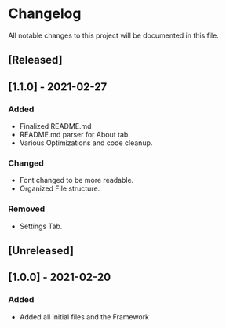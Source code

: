 # Changelog
All notable changes to this project will be documented in this file.

## [Released]

## [1.1.0] - 2021-02-27
### Added
- Finalized README.md
- README.md parser for About tab.
- Various Optimizations and code cleanup.

### Changed
- Font changed to be more readable.
- Organized File structure.

### Removed
- Settings Tab.

## [Unreleased]

## [1.0.0] - 2021-02-20
### Added
- Added all initial files and the Framework
